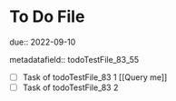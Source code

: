 # To Do File

due:: 2022-09-10

metadatafield:: todoTestFile_83\_55

- [ ] Task of todoTestFile_83 1 [[Query me]]
- [ ] Task of todoTestFile_83 2
